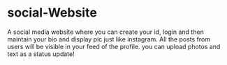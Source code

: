 # social-Website
A social media website where you can create your id, login and then maintain your bio and display pic just like instagram. All the posts from users will be visible in your feed of the profile. you can upload photos and text as a status update!
